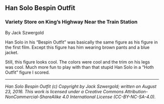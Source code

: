 ## Han Solo Bespin Outfit
### Variety Store on King’s Highway Near the Train Station

By Jack Szwergold

Han Solo in his “Bespin Outfit” was basically the same figure as his figure in the first film. Except this figure has him wearing brown pants and a blue jacket.

Still, this figure looks cool. The colors were cool and the trim on his legs was cool. Much more fun to play with than that stupid Han Solo in a “Hoth Outfit” figure I scored.

***

*Han Solo Bespin Outfit (c) Copyright by Jack Szwergold; written on August 23, 2016. This work is licensed under a Creative Commons Attribution-NonCommercial-ShareAlike 4.0 International License (CC-BY-NC-SA-4.0).*